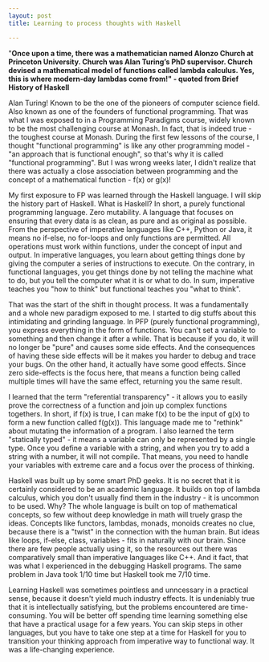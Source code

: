 ```yaml
--- 
layout: post
title: Learning to process thoughts with Haskell

---
```


"**Once upon a time, there was a mathematician named Alonzo Church at Princeton University. Church was Alan Turing’s PhD supervisor. Church devised a mathematical model of functions called lambda calculus. Yes, this is where modern-day lambdas come from!" - quoted from Brief History of Haskell**

Alan Turing! Known to be the one of the pioneers of computer science field. Also known as one of the founders of functional programming. That was what I was exposed to in a Programming Paradigms course, widely known to be the most challenging course at Monash. In fact, that is indeed true - the toughest course at Monash. During the first few lessons of the course, I thought "functional programming" is like any other programming model - "an approach that is functional enough", so that's why it is called "functional programming". But I was wrong weeks later, I didn't realize that there was actually a close association between programming and the concept of a mathematical function - f(x) or g(x)!

My first exposure to FP was learned through the Haskell language. I will skip the history part of Haskell. What is Haskell? In short, a purely functional programming language. Zero mutability. A language that focuses on ensuring that every data is as clean, as pure and as original as possible. From the perspective of imperative languages like C++, Python or Java, it means no if-else, no for-loops and only functions are permitted. All operations must work within functions, under the concept of input and output. In imperative languages, you learn about getting things done by giving the computer a series of instructions to execute. On the contrary, in functional languages, you get things done by not telling the machine what to do, but you tell the computer what it is or what to do. In sum, imperative teaches you "how to think" but functional teaches you "what to think". 

That was the start of the shift in thought process. It was a fundamentally and a whole new paradigm exposed to me. I started to dig stuffs about this intimidating and grinding language. In PFP (purely functional programming), you express everything in the form of functions. You can't set a variable to something and then change it after a while. That is because if you do, it will no longer be "pure" and causes some side effects. And the consequences of having these side effects will be it makes you harder to debug and trace your bugs. On the other hand, it actually have some good effects. Since zero side-effects is the focus here, that means a function being called multiple times will have the same effect, returning you the same result. 

I learned that the term "referential transparency" - it allows you to easily prove the correctness of a function and join up complex functions togethers. In short, if f(x) is true, I can make f(x) to be the input of g(x) to form a new function called f(g(x)). This language made me to "rethink" about mutating the information of a program. I also learned the term "statically typed" - it means a variable can only be represented by a single type. Once you define a variable with a string, and when you try to add a string with a number, it will not compile. That means, you need to handle your variables with extreme care and a focus over the process of thinking. 

Haskell was built up by some smart PhD geeks. It is no secret that it is certainly considered to be an academic language. It builds on top of lambda calculus, which you don't usually find them in the industry - it is uncommon to be used. Why? The whole language is built on top of mathematical concepts, so few without deep knowledge in math will truely grasp the ideas. Concepts like functors, lambdas, monads, monoids creates no clue, because there is a "twist" in the connection with the human brain. But ideas like loops, if-else, class, variables - fits in naturally with our brain. Since there are few people actually using it, so the resources out there was comparatively small than imperative languages like C++. And it fact, that was what I experienced in the debugging Haskell programs. The same problem in Java took 1/10 time but Haskell took me 7/10 time. 

Learning Haskell was sometimes pointless and unncessary in a practical sense, because it doesn't yield much industry effects. It is undeniably true that it is intellectually satisfying, but the problems encountered are time-consuming. You will be better off spending time learning something else that have a practical usage for a few years. You can skip steps in other languages, but you have to take one step at a time for Haskell for you to transition your thinking approach from imperative way to functional way. It was a life-changing experience.